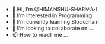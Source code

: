 - 👋 Hi, I’m @HIMANSHU-SHARMA-I
- 👀 I’m interested in Programming
- 🌱 I’m currently learning Blockchain
- 💞️ I’m looking to collaborate on ...
- 📫 How to reach me ...

<!---
HIMANSHU-SHARMA-I/HIMANSHU-SHARMA-I is a ✨ special ✨ repository because its `README.md` (this file) appears on your GitHub profile.
You can click the Preview link to take a look at your changes.
--->
